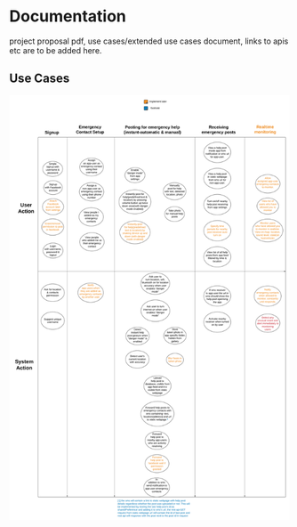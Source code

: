 # Documentation

project proposal pdf, use cases/extended use cases document, links to apis etc are to be added here.  

## Use Cases

![use cases of the whole system](./use_cases.png)
